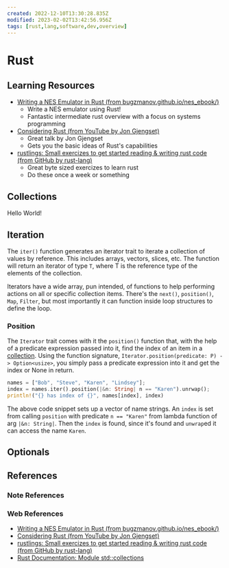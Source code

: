 ```yaml
---
created: 2022-12-10T13:30:28.835Z
modified: 2023-02-02T13:42:56.956Z
tags: [rust,lang,software,dev,overview]
---
```

# Rust

## Learning Resources

* [Writing a NES Emulator in Rust (from bugzmanov.github.io/nes_ebook/)][nes-emu-rust]
  * Write a NES emulator using Rust!
  * Fantastic intermediate rust overview with a focus on systems programming
* [Considering Rust (from YouTube by Jon Gjengset)][consider-rust-yt]
  * Great talk by Jon Gjengset
  * Gets you the basic ideas of Rust's capabilities
* [rustlings: Small exercizes to get started reading & writing rust code (from GitHub by rust-lang)][rustlings-gh]
  * Great byte sized exercizes to learn rust
  * Do these once a week or something

## Collections

Hello World!

## Iteration

The `iter()` function generates an iterator trait to
iterate a collection of values by reference.
This includes arrays, vectors, slices, etc.
The function will return an iterator of type `T`,
where T is the reference type of the elements of the collection.

Iterators have a wide array, pun intended,
of functions to help performing actions on all or specific collection items.
There's the `next()`, `position()`, `Map`, `Filter`, but most importantly
it can function inside loop structures to define the loop.
<!-- TODO: Verify accuracy of last sentence above ^^^ --->

### Position

The `Iterator` trait comes with it the `position()` function that,
with the help of a predicate expression passed into it,
find the index of an item in a [collection](./rust.md#Collections).
Using the function signature,
`Iterator.position(predicate: P) -> Option<usize>`,
you simply pass a predicate expression into it and get the index or None in return.

```rust
names = ["Bob", "Steve", "Karen", "Lindsey"];
index = names.iter().position(|&n: String| n == "Karen").unrwap();
println!("{} has index of {}", names[index], index)
```

The above code snippet sets up a vector of name strings.
An `index` is set from calling `position` with predicate
`n == "Karen"` from lambda function of arg `|&n: String|`.
Then the `index` is found,
since it's found and `unwrap`ed it can access the name `Karen`.

## Optionals

## References

### Note References

<!-- Hidden References -->

### Web References

* [Writing a NES Emulator in Rust (from bugzmanov.github.io/nes_ebook/)][nes-emu-rust]
* [Considering Rust (from YouTube by Jon Gjengset)][consider-rust-yt]
* [rustlings: Small exercizes to get started reading & writing rust code (from GitHub by rust-lang)][rustlings-gh]
* [Rust Documentation: Module std::collections][rust-docs-collections]

<!-- Hidden References -->
[rust-docs-collections]: https://doc.rust-lang.org/std/collections/ "Rust Documentation: Module std::collections"
[consider-rust-yt]: https://www.youtube.com/watch?v=DnT-LUQgc7s "Considering Rust (from YouTube by Jon Gjengset)"
[nes-emu-rust]: https://bugzmanov.github.io/nes_ebook/chapter_1.html "Writing a NES Emulator in Rust (from bugzmanov.github.io/nes_ebook/)"
[rustlings-gh]: https://github.com/rust-lang/rustlings "rustlings: Small exercizes to get started reading & writing rust code (from GitHub by rust-lang)"
